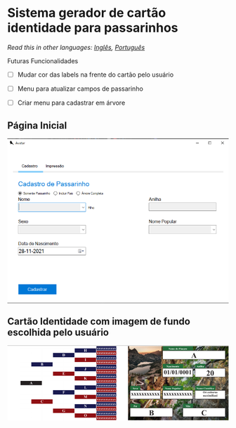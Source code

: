 
#  Sistema gerador de cartão identidade para passarinhos 

*Read this in other languages: [Inglês](README.md), [Português](README.pt.md)*

Futuras Funcionalidades
- [ ] Mudar cor das labels na frente do cartão pelo usuário
- [ ] Menu para atualizar campos de passarinho
- [ ] Criar menu para cadastrar em árvore


## Página Inicial 
<div>
  <img align="center" alt="Csharp" src="https://github.com/brunorcx/neo4jUI/blob/master/SistemaPassarinho.png">
<div/>

## Cartão Identidade com imagem de fundo escolhida pelo usuário

<div>
  <img align="center" alt="Csharp" src="https://github.com/brunorcx/neo4jUI/blob/master/CartaoAvatar.png">
<div/>
 
